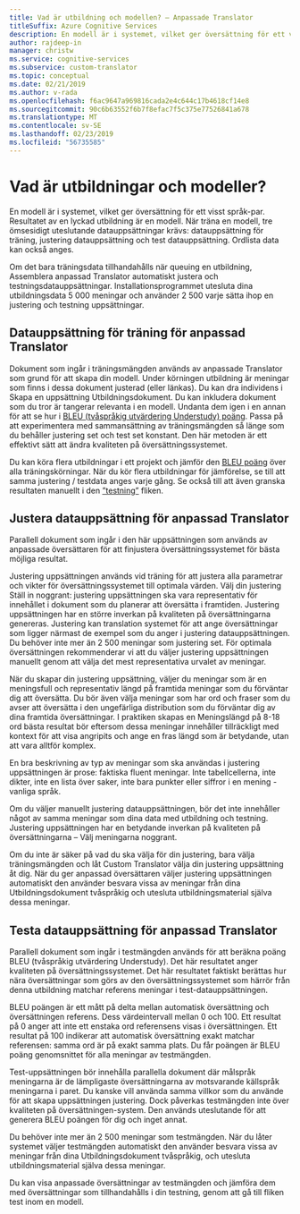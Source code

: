```yaml
---
title: Vad är utbildning och modellen? – Anpassade Translator
titleSuffix: Azure Cognitive Services
description: En modell är i systemet, vilket ger översättning för ett visst språk-par. Resultatet av en lyckad utbildning är en modell. När träna en modell, krävs tre ömsesidigt uteslutande datauppsättningar utbildning datauppsättning, justering datauppsättning och testningen datauppsättning.
author: rajdeep-in
manager: christw
ms.service: cognitive-services
ms.subservice: custom-translator
ms.topic: conceptual
ms.date: 02/21/2019
ms.author: v-rada
ms.openlocfilehash: f6ac9647a969816cada2e4c644c17b4618cf14e8
ms.sourcegitcommit: 90c6b63552f6b7f8efac7f5c375e77526841a678
ms.translationtype: MT
ms.contentlocale: sv-SE
ms.lasthandoff: 02/23/2019
ms.locfileid: "56735585"
---
```

# <a name="what-are-trainings-and-models"></a>Vad är utbildningar och modeller?

En modell är i systemet, vilket ger översättning för ett visst språk-par.
Resultatet av en lyckad utbildning är en modell. När träna en modell, tre ömsesidigt uteslutande datauppsättningar krävs: datauppsättning för träning, justering datauppsättning och test datauppsättning. Ordlista data kan också anges.

Om det bara träningsdata tillhandahålls när queuing en utbildning, Assemblera anpassad Translator automatiskt justera och testningsdatauppsättningar. Installationsprogrammet utesluta dina utbildningsdata 5 000 meningar och använder 2 500 varje sätta ihop en justering och testning uppsättningar.

## <a name="training-dataset-for-custom-translator"></a>Datauppsättning för träning för anpassad Translator

Dokument som ingår i träningsmängden används av anpassade Translator som grund för att skapa din modell. Under körningen utbildning är meningar som finns i dessa dokument justerad (eller länkas). Du kan dra individens i Skapa en uppsättning Utbildningsdokument. Du kan inkludera dokument som du tror är tangerar relevanta i en modell. Undanta dem igen i en annan för att se hur i [BLEU (tvåspråkig utvärdering Understudy) poäng](what-is-bleu-score.md). Passa på att experimentera med sammansättning av träningsmängden så länge som du behåller justering set och test set konstant. Den här metoden är ett effektivt sätt att ändra kvaliteten på översättningssystemet.

Du kan köra flera utbildningar i ett projekt och jämför den [BLEU poäng](what-is-bleu-score.md) över alla träningskörningar. När du kör flera utbildningar för jämförelse, se till att samma justering / testdata anges varje gång. Se också till att även granska resultaten manuellt i den [”testning”](how-to-view-system-test-results.md) fliken.

## <a name="tuning-dataset-for-custom-translator"></a>Justera datauppsättning för anpassad Translator

Parallell dokument som ingår i den här uppsättningen som används av anpassade översättaren för att finjustera översättningssystemet för bästa möjliga resultat.

Justering uppsättningen används vid träning för att justera alla parametrar och vikter för översättningssystemet till optimala värden. Välj din justering Ställ in noggrant: justering uppsättningen ska vara representativ för innehållet i dokument som du planerar att översätta i framtiden. Justering uppsättningen har en större inverkan på kvaliteten på översättningarna genereras. Justering kan translation systemet för att ange översättningar som ligger närmast de exempel som du anger i justering datauppsättningen. Du behöver inte mer än 2 500 meningar som justering set. För optimala översättningen rekommenderar vi att du väljer justering uppsättningen manuellt genom att välja det mest representativa urvalet av meningar.

När du skapar din justering uppsättning, väljer du meningar som är en meningsfull och representativ längd på framtida meningar som du förväntar dig att översätta. Du bör även välja meningar som har ord och fraser som du avser att översätta i den ungefärliga distribution som du förväntar dig av dina framtida översättningar. I praktiken skapas en Meningslängd på 8-18 ord bästa resultat bör eftersom dessa meningar innehåller tillräckligt med kontext för att visa angripits och ange en fras längd som är betydande, utan att vara alltför komplex.

En bra beskrivning av typ av meningar som ska användas i justering uppsättningen är prose: faktiska fluent meningar. Inte tabellcellerna, inte dikter, inte en lista över saker, inte bara punkter eller siffror i en mening - vanliga språk.

Om du väljer manuellt justering datauppsättningen, bör det inte innehåller något av samma meningar som dina data med utbildning och testning. Justering uppsättningen har en betydande inverkan på kvaliteten på översättningarna – Välj meningarna noggrant.

Om du inte är säker på vad du ska välja för din justering, bara välja träningsmängden och låt Custom Translator välja din justering uppsättning åt dig. När du ger anpassad översättaren väljer justering uppsättningen automatiskt den använder besvara vissa av meningar från dina Utbildningsdokument tvåspråkig och utesluta utbildningsmaterial själva dessa meningar.

## <a name="testing-dataset-for-custom-translator"></a>Testa datauppsättning för anpassad Translator

Parallell dokument som ingår i testmängden används för att beräkna poäng BLEU (tvåspråkig utvärdering Understudy). Det här resultatet anger kvaliteten på översättningssystemet. Det här resultatet faktiskt berättas hur nära översättningar som görs av den översättningssystemet som härrör från denna utbildning matchar referens meningar i test-datauppsättningen.

BLEU poängen är ett mått på delta mellan automatisk översättning och översättningen referens. Dess värdeintervall mellan 0 och 100. Ett resultat på 0 anger att inte ett enstaka ord referensens visas i översättningen. Ett resultat på 100 indikerar att automatisk översättning exakt matchar referensen: samma ord är på exakt samma plats. Du får poängen är BLEU poäng genomsnittet för alla meningar av testmängden.

Test-uppsättningen bör innehålla parallella dokument där målspråk meningarna är de lämpligaste översättningarna av motsvarande källspråk meningarna i paret. Du kanske vill använda samma villkor som du använde för att skapa uppsättningen justering. Dock påverkas testmängden inte över kvaliteten på översättningen-system. Den används uteslutande för att generera BLEU poängen för dig och inget annat.

Du behöver inte mer än 2 500 meningar som testmängden. När du låter systemet väljer testmängden automatiskt den använder besvara vissa av meningar från dina Utbildningsdokument tvåspråkig, och utesluta utbildningsmaterial själva dessa meningar.

Du kan visa anpassade översättningar av testmängden och jämföra dem med översättningar som tillhandahålls i din testning, genom att gå till fliken test inom en modell.
